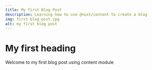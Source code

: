 ```yaml
---
title: My first Blog Post
description: Learning how to use @nuxt/content to create a blog
img: first-blog-post.jpg
alt: my first blog post
---
```


# My first heading 

Welcome to my first blog post using content module
